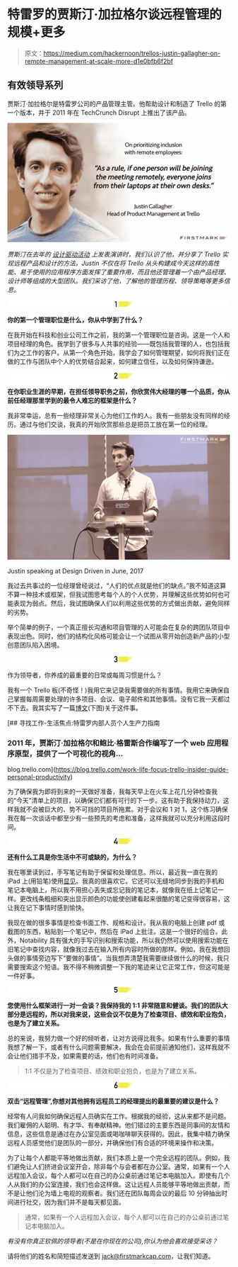 # 特雷罗的贾斯汀·加拉格尔谈远程管理的规模+更多

> 原文：<https://medium.com/hackernoon/trellos-justin-gallagher-on-remote-management-at-scale-more-d1e0bfb6f2bf>

## 有效领导系列

贾斯汀·加拉格尔是特雷罗公司的产品管理主管。他帮助设计和制造了 Trello 的第一个版本，并于 2011 年在 TechCrunch Disrupt 上推出了该产品。

![](img/1eec041d23b188208a4e6755062bf7c5.png)

*贾斯汀在去年的* [*设计驱动活动*](https://www.youtube.com/watch?v=6bmWABcd_8k) *上发表演讲时，我们认识了他，并分享了 Trello 实现远程产品和设计的方法。Justin 不仅在将 Trello 从头构建成今天这样的高性能、易于使用的应用程序方面发挥了重要作用，而且他还管理着一个由产品经理、设计师等组成的大型团队。我们采访了他，了解他的管理历程、领导策略等更多信息。*

![](img/fda1f91b76647cdcdcfede01ac24fbc5.png)

**你的第一个管理职位是什么，你从中学到了什么？**

在我开始在科技和创业公司工作之前，我的第一个管理职位是咨询。这是一个人和项目经理的角色。我学到了很多与人共事的经验——既包括我管理的人，也包括我们为之工作的客户。从第一个角色开始，我学会了如何管理期望，如何将我们正在做的工作与团队中个人的优势结合起来，如何建立信任，以及如何保持谦逊。

![](img/db5f4fb99f518e4933fb755748c9e348.png)

**在你职业生涯的早期，在担任领导职务之前，你欣赏伟大经理的哪一个品质，你从前任经理那里学到的最令人难忘的框架是什么？**

我非常幸运，总有一些经理非常关心为他们工作的人。我有一些朋友没有同样的经历。通过与他们交谈，我真的开始欣赏那些总是把员工放在第一位的经理。

[![](img/4bf02c089256060e6ad98bc04cc232cf.png)](https://www.youtube.com/watch?v=6bmWABcd_8k)

Justin speaking at Design Driven in June, 2017

我过去共事过的一位经理曾经说过，“人们的优点就是他们的缺点。”我不知道这算不算一种技术或框架，但我试图思考每个人的个人优势，并理解这些优势如何也可能表现为弱点。然后，我试图确保人们以利用这些优势的方式做出贡献，避免同样的劣势。

举个简单的例子，一个真正擅长沟通和项目管理的人可能会在复杂的跨团队项目中表现出色。同时，他们的结构化风格可能会让一个试图从零开始创造新产品的小型创意团队陷入困境。

![](img/4d0105812d18b6e6f706c1cb630e1ca1.png)

作为领导者，你养成的最重要的日常或每周习惯是什么？

我有一个 Trello 板(不奇怪！)我用它来记录我需要做的所有事情。我用它来确保自己掌握每周需要处理的许多项目、会议、电子邮件和其他事情。没有它我一天都过不下去。我其实写了一篇[博文](https://blog.trello.com/work-life-focus-trello-insider-guide-personal-productivity)(下图)关于这件事。

[](https://blog.trello.com/work-life-focus-trello-insider-guide-personal-productivity) [## 寻找工作-生活焦点:特雷罗内部人员个人生产力指南

### 2011 年，贾斯汀·加拉格尔和鲍比·格雷斯合作编写了一个 web 应用程序原型，提供了一个可视化的视角…

blog.trello.com](https://blog.trello.com/work-life-focus-trello-insider-guide-personal-productivity) 

为了确保我为即将到来的一天做好准备，我每天早上在火车上花几分钟检查我的“今天”清单上的项目，以确保它们都有可行的下一步。这有助于我保持动力，这样我就不会被巨大的、势不可挡的项目所拖累。对于会议和 1 对 1，这个练习确保我在每一次谈话中都至少有一些预先的考虑和准备，这样我就可以充分利用这段时间。

![](img/0be97422fb0fb44a290fd78e2ef7892e.png)

**还有什么工具是你生活中不可或缺的，为什么？**

我在哪里读到过，手写笔记有助于保留和处理信息。所以，最近我一直在我的 iPad 上(用铅笔)使用[显见](https://itunes.apple.com/us/app/notability/id360593530?mt=8)。我真的很喜欢它。它还可以无缝地同步到我的手机和笔记本电脑上，所以我不用担心丢失或忘记我的笔记本，就像我在纸上记笔记一样。更改线条粗细和突出显示颜色的功能使创建看起来很酷的笔记变得很容易，这让我在记下事情时感到愉快。

我现在做的很多事情是检查书面工作、规格和设计。我从我的电脑上创建 pdf 或截图的东西，粘贴到一个笔记中，然后在 iPad 上批注。这是一个很好的组合。此外，Notability 具有强大的手写识别和搜索功能，所以我仍然可以使用搜索功能在旧笔记中查找内容，就像我过去在输入所有内容时所做的那样。例如，我在我想回头做的事情旁边写下“要做的事情”。当我想弄清楚我需要继续做什么的时候，我只需要搜索这个短语。我不得不稍微调整一下我的笔迹来让它正常工作，但这可能是一件好事。

![](img/139c33de5c05c9124c1a67fe49fab160.png)

**您使用什么框架进行一对一会谈？我保持我的 1:1 非常随意和健谈。我们的团队大部分是远程的，所以对我来说，这些会议不仅是为了检查项目、绩效和职业抱负，也是为了建立关系。**

总的来说，我努力做一个好的倾听者，让对方说得比我多。如果有什么重要的事情我想了解一下，或者有什么问题需要解决，我会在会前提前通知他们，这样我就不会让他们措手不及，如果需要的话，他们也有时间准备。

> 1:1 不仅是为了检查项目、绩效和职业抱负，也是为了建立关系。

![](img/f33a4f82a0eb8edbb8171a7d34369968.png)

**双击“远程管理”,你想对其他拥有远程员工的经理提出的最重要的建议是什么？**

经常有人问我如何确保远程人员确实在工作。根据我的经验，这从来都不是问题。我们雇佣的人聪明、有才华、有奉献精神。他们错过的主要东西是同事间的友情和信息，这些信息是通过在办公室见面或喝咖啡聊天获得的。因此，我集中精力确保远程人员感觉他们是团队的一部分，并确保他们有合适的环境来操作和决策。

为了让每个人都能平等地做出贡献，我们本质上是一个完全远程的团队。例如，我们避免让人们挤进会议室开会，除非每个与会者都在办公室。通常，如果有一个人远程加入会议，每个人都可以在自己的办公桌前通过笔记本电脑加入。即使有几个人从我们的办公室连接，我们也会这样做。这让远程人员能够平等地做出贡献，而不是让他们沦为墙上电视的观察者。我们还在团队每周会议的最后 10 分钟抽出时间进行社交，因为我们并不是每天都见面。

> 通常，如果有一个人远程加入会议，每个人都可以在自己的办公桌前通过笔记本电脑加入。

*有没有你真正钦佩的领导者(不是在你现在的公司),你认为他会喜欢接受采访？*

请将他们的姓名和简短描述发送到 jack@firstmarkcap.com，让我们知道。